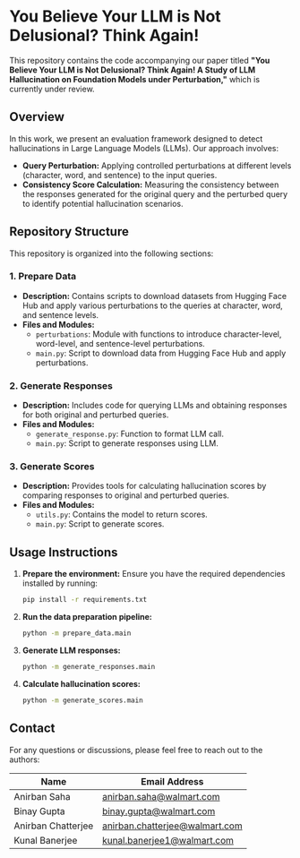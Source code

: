 # **You Believe Your LLM is Not Delusional? Think Again!**

This repository contains the code accompanying our paper titled **"You Believe Your LLM is Not Delusional? Think Again! A Study of LLM Hallucination on Foundation Models under Perturbation,"** which is currently under review.

## **Overview**

In this work, we present an evaluation framework designed to detect hallucinations in Large Language Models (LLMs). Our approach involves:
- **Query Perturbation:** Applying controlled perturbations at different levels (character, word, and sentence) to the input queries.
- **Consistency Score Calculation:** Measuring the consistency between the responses generated for the original query and the perturbed query to identify potential hallucination scenarios.

## **Repository Structure**

This repository is organized into the following sections:

### **1. Prepare Data**
- **Description:** Contains scripts to download datasets from Hugging Face Hub and apply various perturbations to the queries at character, word, and sentence levels.
- **Files and Modules:**
  - `perturbations`: Module with functions to introduce character-level, word-level, and sentence-level perturbations.
  - `main.py`: Script to download data from Hugging Face Hub and apply perturbations.

### **2. Generate Responses**
- **Description:** Includes code for querying LLMs and obtaining responses for both original and perturbed queries.
- **Files and Modules:**
  - `generate_response.py`: Function to format LLM call.
  - `main.py`: Script to generate responses using LLM.

### **3. Generate Scores**
- **Description:** Provides tools for calculating hallucination scores by comparing responses to original and perturbed queries.
- **Files and Modules:**
  - `utils.py`: Contains the model to return scores.
  - `main.py`: Script to generate scores.

## **Usage Instructions**

1. **Prepare the environment:**
   Ensure you have the required dependencies installed by running:
     ```bash
     pip install -r requirements.txt
     ```

2. **Run the data preparation pipeline:**
   ```bash
   python -m prepare_data.main
   ```

3. **Generate LLM responses:**
   ```bash
   python -m generate_responses.main
   ```

4. **Calculate hallucination scores:**
   ```bash
   python -m generate_scores.main
   ```

## **Contact**

For any questions or discussions, please feel free to reach out to the authors:

| **Name**             | **Email Address**                     |
|----------------------|---------------------------------------|
| Anirban Saha         | anirban.saha@walmart.com              |
| Binay Gupta          | binay.gupta@walmart.com               |
| Anirban Chatterjee   | anirban.chatterjee@walmart.com        |
| Kunal Banerjee       | kunal.banerjee1@walmart.com           |
